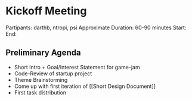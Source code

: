 # Kickoff Meeting

Partipants: darthb, ntropi, psi
Approximate Duration: 60-90 minutes
Start:
End:

## Preliminary Agenda
- Short Intro + Goal/Interest Statement for game-jam
- Code-Review of startup project
- Theme Brainstorming
- Come up with first iteration of [[Short Design Document]]
- First task distribution
